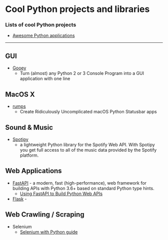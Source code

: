# Cool Python projects and libraries

### Lists of cool Python projects

* [Awesome Python applications](https://github.com/mahmoud/awesome-python-applications)

---

## GUI

* [Gooey](https://github.com/chriskiehl/Gooey)
  * Turn (almost) any Python 2 or 3 Console Program into a GUI application with one line

## MacOS X

* [rumps](https://github.com/jaredks/rumps)
  * Create Ridiculously Uncomplicated macOS Python Statusbar apps

## Sound & Music

* [Spotipy](https://spotipy.readthedocs.io/)
  * a lightweight Python library for the Spotify Web API. With Spotipy you get full access to all of the music data provided by the Spotify platform.

## Web Applications

* [FastAPI](https://fastapi.tiangolo.com/) - a modern, fast (high-performance), web framework for building APIs with Python 3.6+ based on standard Python type hints.
  * [Using FastAPI to Build Python Web APIs](https://realpython.com/fastapi-python-web-apis/)
* [Flask](https://flask.palletsprojects.com/) - 

## Web Crawling / Scraping

* Selenium
  * [Selenium with Python guide](https://selenium-python.readthedocs.io/index.html) 

